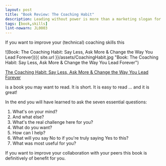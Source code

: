 ```yaml
---
layout: post
title: "Book Review: The Coaching Habit"
description: Leading without power is more than a marketing slogan for software developers and software architects. A coaching habit you need.
tags: [book,skills]
lint-nowarn: JL0003
---
```


If you want to improve your (technical) coaching skills this

![Book: The Coaching Habit: Say Less, Ask More & Change the Way You Lead Forever]({{ site.url }}/assets/CoachingHabit.jpg "Book: The Coaching Habit: Say Less, Ask More & Change the Way You Lead Forever")

[The Coaching Habit: Say Less, Ask More & Change the Way You Lead Forever](https://www.amazon.com/Coaching-Habit-Less-Change-Forever/dp/0978440749/ref=sr_1_1?ie=UTF8&qid=1487424234&sr=8-1&keywords=coaching+habit)

is a book you may want to read. It is short. It is easy to read ... and it is great!

In the end you will have learned to ask the seven essential questions:

1. What's on your mind?
2. And what else?
3. What's the real challenge here for you?
4. What do you want?
5. How can I help?
6. What will you say No to if you're truly saying Yes to this?
7. What was most useful for you?

If you want to improve your collaboration with your peers this book is definitively of benefit for you.